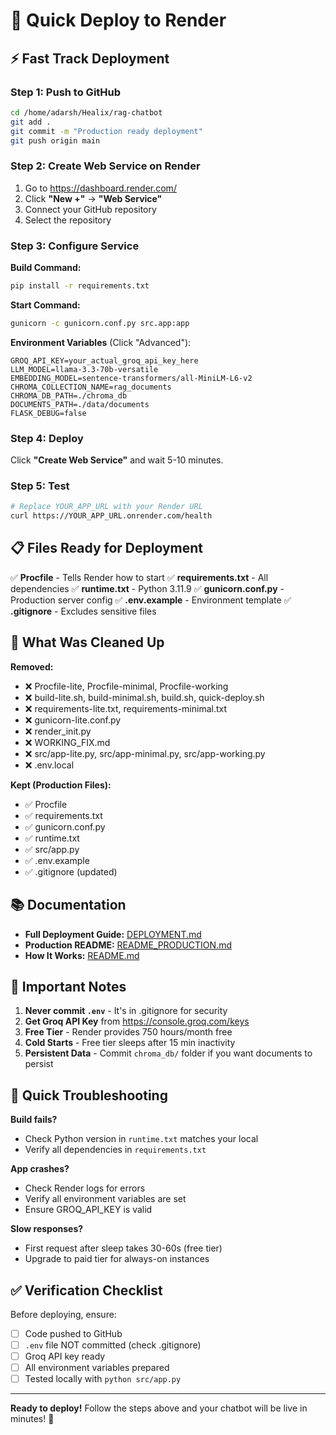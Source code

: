 # 🚀 Quick Deploy to Render

## ⚡ Fast Track Deployment

### Step 1: Push to GitHub
```bash
cd /home/adarsh/Healix/rag-chatbot
git add .
git commit -m "Production ready deployment"
git push origin main
```

### Step 2: Create Web Service on Render

1. Go to https://dashboard.render.com/
2. Click **"New +"** → **"Web Service"**
3. Connect your GitHub repository
4. Select the repository

### Step 3: Configure Service

**Build Command:**
```bash
pip install -r requirements.txt
```

**Start Command:**
```bash
gunicorn -c gunicorn.conf.py src.app:app
```

**Environment Variables** (Click "Advanced"):
```
GROQ_API_KEY=your_actual_groq_api_key_here
LLM_MODEL=llama-3.3-70b-versatile
EMBEDDING_MODEL=sentence-transformers/all-MiniLM-L6-v2
CHROMA_COLLECTION_NAME=rag_documents
CHROMA_DB_PATH=./chroma_db
DOCUMENTS_PATH=./data/documents
FLASK_DEBUG=false
```

### Step 4: Deploy
Click **"Create Web Service"** and wait 5-10 minutes.

### Step 5: Test
```bash
# Replace YOUR_APP_URL with your Render URL
curl https://YOUR_APP_URL.onrender.com/health
```

## 📋 Files Ready for Deployment

✅ **Procfile** - Tells Render how to start
✅ **requirements.txt** - All dependencies
✅ **runtime.txt** - Python 3.11.9
✅ **gunicorn.conf.py** - Production server config
✅ **.env.example** - Environment template
✅ **.gitignore** - Excludes sensitive files

## 🎯 What Was Cleaned Up

**Removed:**
- ❌ Procfile-lite, Procfile-minimal, Procfile-working
- ❌ build-lite.sh, build-minimal.sh, build.sh, quick-deploy.sh
- ❌ requirements-lite.txt, requirements-minimal.txt
- ❌ gunicorn-lite.conf.py
- ❌ render_init.py
- ❌ WORKING_FIX.md
- ❌ src/app-lite.py, src/app-minimal.py, src/app-working.py
- ❌ .env.local

**Kept (Production Files):**
- ✅ Procfile
- ✅ requirements.txt
- ✅ gunicorn.conf.py
- ✅ runtime.txt
- ✅ src/app.py
- ✅ .env.example
- ✅ .gitignore (updated)

## 📚 Documentation

- **Full Deployment Guide:** [DEPLOYMENT.md](./DEPLOYMENT.md)
- **Production README:** [README_PRODUCTION.md](./README_PRODUCTION.md)
- **How It Works:** [README.md](./README.md)

## 🔑 Important Notes

1. **Never commit `.env`** - It's in .gitignore for security
2. **Get Groq API Key** from https://console.groq.com/keys
3. **Free Tier** - Render provides 750 hours/month free
4. **Cold Starts** - Free tier sleeps after 15 min inactivity
5. **Persistent Data** - Commit `chroma_db/` folder if you want documents to persist

## 🐛 Quick Troubleshooting

**Build fails?**
- Check Python version in `runtime.txt` matches your local
- Verify all dependencies in `requirements.txt`

**App crashes?**
- Check Render logs for errors
- Verify all environment variables are set
- Ensure GROQ_API_KEY is valid

**Slow responses?**
- First request after sleep takes 30-60s (free tier)
- Upgrade to paid tier for always-on instances

## ✅ Verification Checklist

Before deploying, ensure:
- [ ] Code pushed to GitHub
- [ ] `.env` file NOT committed (check .gitignore)
- [ ] Groq API key ready
- [ ] All environment variables prepared
- [ ] Tested locally with `python src/app.py`

---

**Ready to deploy!** Follow the steps above and your chatbot will be live in minutes! 🎉
